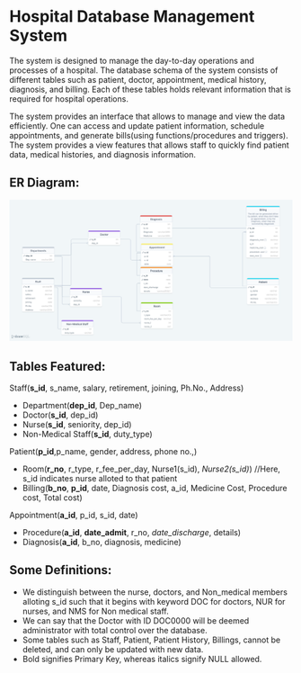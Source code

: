 # Hospital Database Management System

The system is designed to manage the day-to-day operations and processes of a hospital. The database schema of the system consists of different tables such as patient, doctor, appointment, medical history, diagnosis, and billing. Each of these tables holds relevant information that is required for hospital operations. 

The system provides an interface that allows to manage and view the data efficiently. One can access and update patient information, schedule appointments, and generate bills(using functions/procedures and triggers). The system provides a view features that allows staff to quickly find patient data, medical histories, and diagnosis information.

## ER Diagram: 

![Library Management System](\Images\ERDiagram.png)

## Tables Featured:

Staff(**s_id**, s_name, salary, retirement, joining, Ph.No., Address)
- Department(**dep_id**, Dep_name)
- Doctor(**s_id**, dep_id)
- Nurse(**s_id**, seniority, dep_id)
- Non-Medical Staff(**s_id**, duty_type)

Patient(**p_id**,p_name, gender, address, phone no.,)
- Room(**r_no**, r_type, r_fee_per_day, Nurse1(s_id), *Nurse2(s_id)*) //Here, s_id indicates nurse alloted to that patient
- Billing(**b_no**, **p_id**, date, Diagnosis cost, a_id, Medicine Cost, Procedure cost, Total cost)

Appointment(**a_id**, p_id, s_id, date)
- Procedure(**a_id**, **date_admit**, r_no, *date_discharge*, details)
- Diagnosis(**a_id**, b_no, diagnosis, medicine)

## Some Definitions:
- We distinguish between the nurse, doctors, and Non_medical members alloting s_id such that it begins with keyword DOC for doctors, NUR for nurses, and NMS for Non medical staff.
- We can say that the Doctor with ID DOC0000 will be deemed administrator with total control over the database.
- Some tables such as Staff, Patient, Patient History, Billings, cannot be deleted, and can only be updated with new data.
- Bold signifies Primary Key, whereas italics signify NULL allowed.